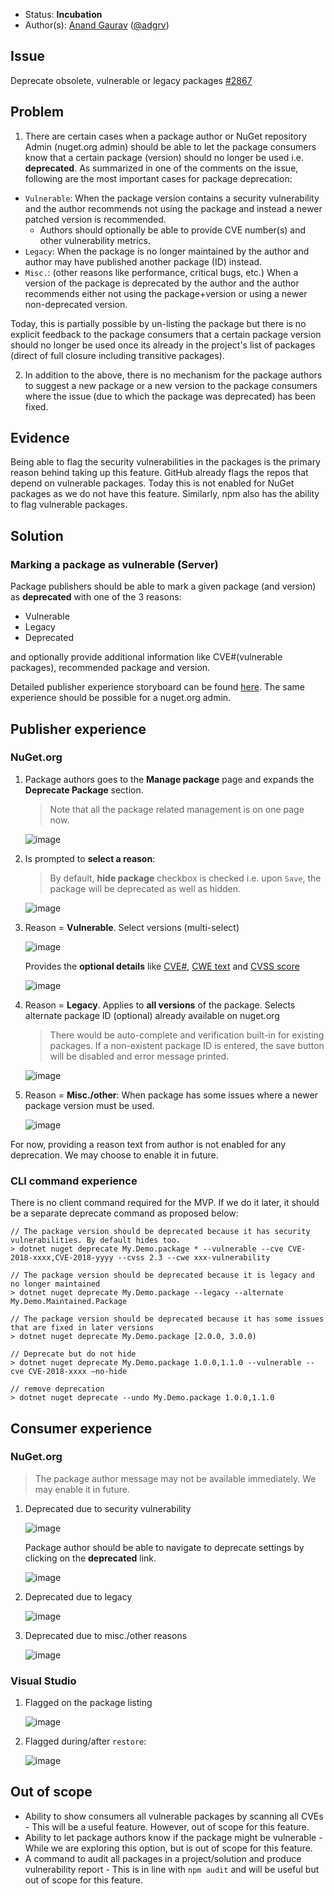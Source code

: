 * Status: **Incubation**
* Author(s): [Anand Gaurav](https://github.com/anangaur) ([@adgrv](https://twitter.com/adgrv))

## Issue
Deprecate obsolete, vulnerable or legacy packages [#2867](https://github.com/NuGet/Home/issues/2867)

## Problem
1. There are certain cases when a package author or NuGet repository Admin (nuget.org admin) should be able to let the package consumers know that a certain package (version) should no longer be used i.e. **deprecated**. As summarized in one of the comments on the issue, following are the most important cases for package deprecation:
 * `Vulnerable`: When the package version contains a security vulnerability and the author recommends not using the package and instead a newer patched version is recommended.
    * Authors should optionally be able to provide CVE number(s) and other vulnerability metrics. 
 * `Legacy`: When the package is no longer maintained by the author and author may have published another package (ID) instead.  
 * `Misc.`: (other reasons like performance, critical bugs, etc.) When a version of the package is deprecated by 
the author and the author recommends either not using the package+version or using a newer non-deprecated version.

  Today, this is partially possible by un-listing the package but there is no explicit feedback to the package consumers that a certain package version should no longer be used once its already in the project's list of packages (direct of full closure including transitive packages). 

2. In addition to the above, there is no mechanism for the package authors to suggest a new package or a new version to the package consumers where the issue (due to which the package was deprecated) has been fixed.

## Evidence
Being able to flag the security vulnerabilities in the packages is the primary reason behind taking up this feature. GitHub already flags the repos that depend on vulnerable packages. Today this is not enabled for NuGet packages as we do not have this feature. Similarly, npm also has the ability to flag vulnerable packages. 

## Solution
### Marking a package as vulnerable (Server)
Package publishers should be able to mark a given package (and version) as **deprecated** with one of the 3 reasons:
* Vulnerable
* Legacy
* Deprecated

and optionally provide additional information like CVE#(vulnerable packages), recommended package and version.

Detailed publisher experience storyboard can be found [here](#publisher-experience). The same experience should be possible for a nuget.org admin.

## Publisher experience
### NuGet.org
1. Package authors goes to the **Manage package** page and expands the **Deprecate Package** section. 

   > Note that all the package related management is on one page now.

   ![image](https://user-images.githubusercontent.com/14800916/49535977-532da900-f87a-11e8-9468-bb774439630b.png)

1. Is prompted to **select a reason**:
   
   > By default, **hide package** checkbox is checked i.e. upon `Save`, the package will be deprecated as well as hidden.

   ![image](https://user-images.githubusercontent.com/14800916/49536154-b586a980-f87a-11e8-9b2c-c853c38be51a.png)

1. Reason = **Vulnerable**. Select versions (multi-select)
   
   ![image](https://user-images.githubusercontent.com/14800916/49536256-ed8dec80-f87a-11e8-8efe-1bb790def53d.png)

   Provides the **optional details** like [CVE#](https://cve.mitre.org/), [CWE text](https://cwe.mitre.org/) and [CVSS score](https://www.first.org/cvss/specification-document#5-Qualitative-Severity-Rating-Scale)
   
   ![image](https://user-images.githubusercontent.com/14800916/49536486-7dcc3180-f87b-11e8-9844-b218978e469f.png)

1. Reason = **Legacy**. Applies to **all versions** of the package. Selects alternate package ID (optional) already available on nuget.org

   > There would be auto-complete and verification built-in for existing packages. If a non-existent package ID is entered, the save button will be disabled and error message printed.

   ![image](https://user-images.githubusercontent.com/14800916/49536760-2084b000-f87c-11e8-8b76-e6788c5b9005.png)

1. Reason = **Misc./other**: When package has some issues where a newer package version must be used. 
  
   ![image](https://user-images.githubusercontent.com/14800916/49536816-4b6f0400-f87c-11e8-89b3-ed7fae6478cb.png)

For now, providing a reason text from author is not enabled for any deprecation. We may choose to enable it in future. 

### CLI command experience

There is no client command required for the MVP. If we do it later, it should be a separate deprecate command as proposed below:
```
// The package version should be deprecated because it has security vulnerabilities. By default hides too.
> dotnet nuget deprecate My.Demo.package * --vulnerable --cve CVE-2018-xxxx,CVE-2018-yyyy --cvss 2.3 --cwe xxx-vulnerability 

// The package version should be deprecated because it is legacy and no longer maintained
> dotnet nuget deprecate My.Demo.package --legacy --alternate My.Demo.Maintained.Package

// The package version should be deprecated because it has some issues that are fixed in later versions
> dotnet nuget deprecate My.Demo.package [2.0.0, 3.0.0)  

// Deprecate but do not hide
> dotnet nuget deprecate My.Demo.package 1.0.0,1.1.0 --vulnerable --cve CVE-2018-xxxx –no-hide

// remove deprecation
> dotnet nuget deprecate --undo My.Demo.package 1.0.0,1.1.0
```


## Consumer experience
### NuGet.org

> The package author message may not be available immediately. We may enable it in future.

1. Deprecated due to security vulnerability

   ![image](https://user-images.githubusercontent.com/14800916/49538131-91799700-f87f-11e8-83e6-4b31a10788e8.png)

   Package author should be able to navigate to deprecate settings by clicking on the **deprecated** link.
   
   ![image](https://user-images.githubusercontent.com/14800916/49538227-c980da00-f87f-11e8-8950-081b3db38e8f.png)

1. Deprecated due to legacy

   ![image](https://user-images.githubusercontent.com/14800916/49537883-000a2500-f87f-11e8-906e-bdfec3ef3d77.png)

1. Deprecated due to misc./other reasons

   ![image](https://user-images.githubusercontent.com/14800916/49538276-ea492f80-f87f-11e8-83ad-a60ce1e77122.png)

### Visual Studio

1. Flagged on the package listing

   ![image](https://user-images.githubusercontent.com/14800916/49548933-212d3e80-f89c-11e8-8b16-fbfb0fd2fa60.png)

1. Flagged during/after `restore`:

   ![image](https://user-images.githubusercontent.com/14800916/49548956-36a26880-f89c-11e8-9bc2-33a25bddf4e8.png)

## Out of scope
* Ability to show consumers all vulnerable packages by scanning all CVEs - This will be a useful feature. However, out of scope for this feature.
* Ability to let package authors know if the package might be vulnerable - While we are exploring this option, but is out of scope for this feature.
* A command to audit all packages in a project/solution and produce vulnerability report - This is in line with `npm audit` and will be useful but out of scope for this feature.


